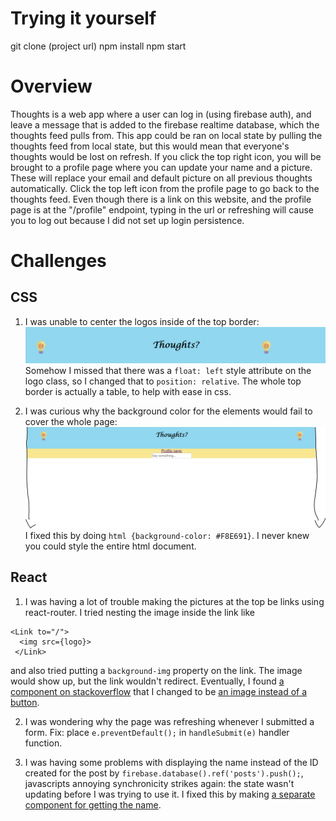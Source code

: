 Trying it yourself
==========
git clone (project url)
npm install
npm start

Overview
==========

Thoughts is a web app where a user can log in (using firebase auth), and leave a
message that is added to the firebase realtime database, which the thoughts feed
pulls from. This app could be ran on local state by pulling the thoughts feed
from local state, but this would mean that everyone's thoughts would be lost on
refresh. If you click the top right icon, you will be brought to a profile page
where you can update your name and a picture. These will replace your email and
default picture on all previous thoughts automatically. Click the top left icon
from the profile page to go back to the thoughts feed. Even though there is a
link on this website, and the profile page is at the "/profile" endpoint, typing
in the url or refreshing will cause you to log out because I did not set up
login persistence.

Challenges
========

## CSS

1. I was unable to center the logos inside of the top border:
![thoughtsprob1.PNG](./src/thoughtsprob1.PNG)
Somehow I missed that there was a `float: left` style attribute on the
logo class, so I changed that to `position: relative`. The whole top border is
actually a table, to help with ease in css.

2. I was curious why the background color for the elements would fail to cover
the whole page:
![prob2.PNG](./src/prob2.PNG)
I fixed this by doing `html {background-color: #F8E691}`. I never knew you could
style the entire html document.

## React

1. I was having a lot of trouble making the pictures at the top be links using
react-router. I tried nesting the image inside the link like
```
<Link to="/">
  <img src={logo}>
 </Link>
 ```
and also tried putting a ```background-img``` property on the link. The image
would show up, but the link wouldn't redirect. Eventually, I found
[a component on stackoverflow] that I changed to be
[an image instead of a button].

[a component on stackoverflow]: https://stackoverflow.com/a/49439893/5570385/
[an image instead of a button]: ./src/LinkImage.jsx/

2. I was wondering why the page was refreshing whenever I submitted a form.
Fix: place `e.preventDefault();` in `handleSubmit(e)` handler function.

3. I was having some problems with displaying the name instead of the ID created
for the post by `firebase.database().ref('posts').push();`, javascripts annoying
synchronicity strikes again: the state wasn't updating before I was trying to
use it. I fixed this by making
[a separate component for getting the name].

[a separate component for getting the name]: ./src/Name.js/
